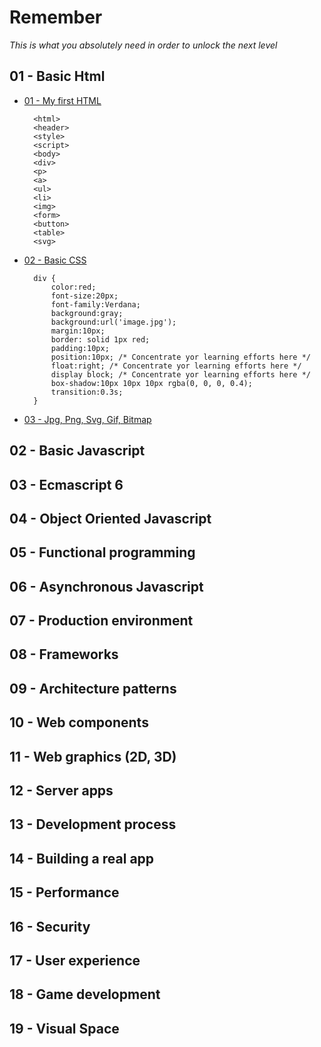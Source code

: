 # Remember
*This is what you absolutely need in order to unlock the next level*

## 01 - Basic Html
- [01 - My first HTML](https://github.com/visual-space/visual-school/tree/master/01-basic-html/01-my-first-html)

        <html>
        <header>
        <style>
        <script>
        <body>
        <div>
        <p>
        <a>
        <ul>
        <li>
        <img>
        <form>
        <button>
        <table>
        <svg>

- [02 - Basic CSS](https://github.com/visual-space/visual-school/blob/master/01-basic-html/02-basic-css)

        div { 
            color:red;
            font-size:20px;
            font-family:Verdana;
            background:gray;
            background:url('image.jpg');
            margin:10px;
            border: solid 1px red;
            padding:10px;
            position:10px; /* Concentrate yor learning efforts here */
            float:right; /* Concentrate yor learning efforts here */
            display block; /* Concentrate yor learning efforts here */
            box-shadow:10px 10px 10px rgba(0, 0, 0, 0.4);
            transition:0.3s;
        }

- [03 - Jpg, Png, Svg, Gif, Bitmap](https://github.com/visual-space/visual-school/blob/master/01-basic-html/03-jpg-png-svg-gif-bitmap)

## 02 - Basic Javascript

## 03 - Ecmascript 6

## 04 - Object Oriented Javascript

## 05 - Functional programming

## 06 - Asynchronous Javascript

## 07 - Production environment

## 08 - Frameworks

## 09 - Architecture patterns

## 10 - Web components

## 11 - Web graphics (2D, 3D)

## 12 - Server apps

## 13 - Development process

## 14 - Building a real app

## 15 - Performance

## 16 - Security

## 17 - User experience

## 18 - Game development

## 19 - Visual Space
